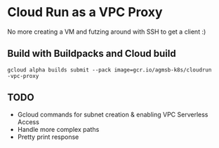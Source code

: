 # Cloud Run as a VPC Proxy

No more creating a VM and futzing around with SSH to get a client :)

## Build with Buildpacks and Cloud build

```
gcloud alpha builds submit --pack image=gcr.io/agmsb-k8s/cloudrun
-vpc-proxy
```

## TODO

- Gcloud commands for subnet creation & enabling VPC Serverless Access
- Handle more complex paths
- Pretty print response
